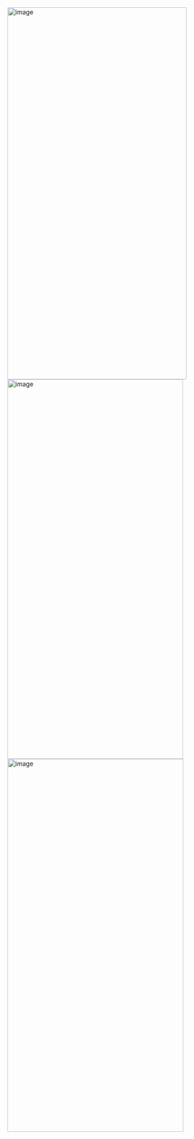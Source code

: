 <img width="403" height="834" alt="image" src="https://github.com/user-attachments/assets/06bb88a3-ab04-4839-8759-7deae8017196" />
<img width="395" height="851" alt="image" src="https://github.com/user-attachments/assets/42c50c4a-3fb5-483e-9fc3-52e7aa6e1658" />
<img width="396" height="836" alt="image" src="https://github.com/user-attachments/assets/5e75ce65-cd76-4765-a84e-2aaaf19eb2fb" />
